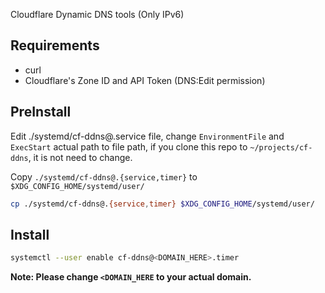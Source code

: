Cloudflare Dynamic DNS tools (Only IPv6)

## Requirements

* curl
* Cloudflare's Zone ID and API Token (DNS:Edit permission)

## PreInstall

Edit ./systemd/cf-ddns@.service file, change `EnvironmentFile` and `ExecStart`
actual path to file path, if you clone this repo to `~/projects/cf-ddns`, it is
not need to change.

Copy `./systemd/cf-ddns@.{service,timer}` to `$XDG_CONFIG_HOME/systemd/user/`

```sh
cp ./systemd/cf-ddns@.{service,timer} $XDG_CONFIG_HOME/systemd/user/
```

## Install

```sh
systemctl --user enable cf-ddns@<DOMAIN_HERE>.timer
```
**Note: Please change `<DOMAIN_HERE` to your actual domain.**
